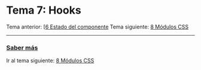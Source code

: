 # Tema 7: Hooks
Tema anterior: [[6 Estado del componente](./../06-lifting-up-state)
Tema siguiente: [8 Módulos CSS](./../08-css-modules)



---
### [Saber más](https://es.reactjs.org/docs/hooks-intro.html)
Ir al tema siguiente: [8 Módulos CSS](./../08-css-modules)
